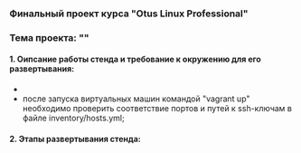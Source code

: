 ### Финальный проект курса "Otus Linux Professional"
### Тема проекта: ""
#### 1. Оипсание работы стенда и требование к окружению для его развертывания:
- 
- после запуска виртуальных машин командой "vagrant up" необходимо проверить соответствие портов и путей к ssh-ключам в файле inventory/hosts.yml; 
#### 2. Этапы развертывания стенда:
##### 